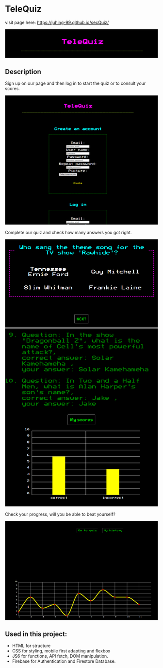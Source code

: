 # TeleQuiz
visit page here: https://juhing-99.github.io/secQuiz/

![Title](./assets/readmeTitle.png)

## Description

Sign up on our page and then log in to start the quiz or to consult your scores.

![Sign up and Log in](./assets/readme1.png)

Complete our quiz and check how many answers you got right.

![Example question](./assets/readme2.png)
![Check answers and chart](./assets/readme3.png)

Check your progress, will you be able to beat yourself?

![progress chart](./assets/readme4.png)


## Used in this project:

- HTML for structure
- CSS for styling, mobile first adapting and flexbox
- JS6 for  functions, API fetch, DOM manipulation.
- Firebase for Authentication and Firestore Database.

